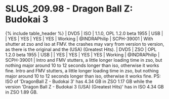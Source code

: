 # SLUS_209.98 - Dragon Ball Z: Budokai 3

{% include table_header %}
| DVD5 | ISO | 1.1.0, OPL 1.2.0 beta 1955 | USB |  | YES | YES | YES | YES | Working | @INDRAPhilip | SCPH-39001 | With shutter at zso and iso at FMV. the crashes may vary from version to version, as there is the original and the (USA) (Greatest Hits).
| DVD5 | ZSO | OPL 1.2.0 beta 1955 | USB |  | YES | YES | YES | YES | Working | @INDRAPhilip | SCPH-39001 | Intro and FMV stutters, a little longer loading time in zso, but nothing major around 10 to 12 seconds longer than iso, otherwise it works fine. Intro and FMV stutters, a little longer loading time in zso, but nothing major around 10 to 12 seconds longer than iso, otherwise it works fine. PS: ISO of 'DragonBall Z - Budokai 3' has 4.34 GB in ZSO 1.17 GB while the version 'Dragon Ball Z - Budokai 3 (USA) (Greatest Hits)' has in ISO 4.34 GB in ZSO 1.89 GB. 
